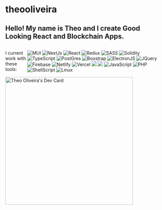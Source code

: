 # theooliveira
<h2>Hello! My name is Theo and I create Good Looking React and Blockchain Apps.</h2>
<div style="display:flex;">

<p>I current work with these tools:</p>
<p>
<img alt="MUI"  src="https://img.shields.io/badge/MUI-%230081CB.svg?style=for-the-badge&logo=mui&logoColor=white">
<img alt="NextJs" src="https://img.shields.io/badge/Next-black?style=for-the-badge&logo=next.js&logoColor=white">
<img alt="React" src="https://img.shields.io/badge/react-%2320232a.svg?style=for-the-badge&logo=react&logoColor=%2361DAFB">
<img alt="Redux" src="https://img.shields.io/badge/redux-%23593d88.svg?style=for-the-badge&logo=redux&logoColor=white">
<img alt="SASS" src="https://img.shields.io/badge/SASS-hotpink.svg?style=for-the-badge&logo=SASS&logoColor=white">
<img alt="Solidity" src="https://img.shields.io/badge/Solidity-%23363636.svg?style=for-the-badge&logo=solidity&logoColor=white">
<img alt="TypeScript" src="https://img.shields.io/badge/typescript-%23007ACC.svg?style=for-the-badge&logo=typescript&logoColor=white">
<img alt="PostGres" src="https://img.shields.io/badge/postgres-%23316192.svg?style=for-the-badge&logo=postgresql&logoColor=white">
<img alt="Boostrap" src="https://img.shields.io/badge/bootstrap-%23563D7C.svg?style=for-the-badge&logo=bootstrap&logoColor=white">
<img alt="ElectronJS"  src="https://img.shields.io/badge/Electron-191970?style=for-the-badge&logo=Electron&logoColor=white">
<img src="https://img.shields.io/badge/jquery-%230769AD.svg?style=for-the-badge&logo=jquery&logoColor=white" alt="JQuery" >
<img alt="Firebase" src="https://img.shields.io/badge/firebase-%23039BE5.svg?style=for-the-badge&logo=firebase">
<img alt="Netlify" src="https://img.shields.io/badge/netlify-%23000000.svg?style=for-the-badge&logo=netlify&logoColor=#00C7B7">
<img alt="Vercel" src="https://img.shields.io/badge/vercel-%23000000.svg?style=for-the-badge&logo=vercel&logoColor=white"
<img alt="CSS3" src="https://img.shields.io/badge/css3-%231572B6.svg?style=for-the-badge&logo=css3&logoColor=white">
<img atl="GraphQL" src="https://img.shields.io/badge/-GraphQL-E10098?style=for-the-badge&logo=graphql&logoColor=white">
<img atl="HTML5" src="https://img.shields.io/badge/html5-%23E34F26.svg?style=for-the-badge&logo=html5&logoColor=white">
<img alt="JavaScript" src="https://img.shields.io/badge/javascript-%23323330.svg?style=for-the-badge&logo=javascript&logoColor=%23F7DF1E">
<img alt="PHP" src="https://img.shields.io/badge/php-%23777BB4.svg?style=for-the-badge&logo=php&logoColor=white">
<img alt="ShellScript" src="https://img.shields.io/badge/shell_script-%23121011.svg?style=for-the-badge&logo=gnu-bash&logoColor=white">
<img alt="Linux"  src="https://img.shields.io/badge/Linux-FCC624?style=for-the-badge&logo=linux&logoColor=black">
</p>
  </div>
<a href="https://app.daily.dev/dorvo"><img src="https://api.daily.dev/devcards/5b208de5e4db48879c07bd75da46af79.png?r=77y" width="400" alt="Theo Oliveira's Dev Card"/></a>

